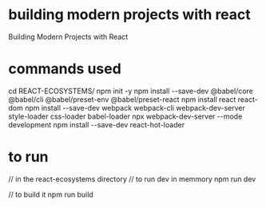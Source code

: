 # building modern projects with react

Building Modern Projects with React

# commands used

cd REACT-ECOSYSTEMS/
npm init -y
npm install --save-dev @babel/core @babel/cli @babel/preset-env @babel/preset-react
npm install react react-dom
npm install --save-dev webpack webpack-cli webpack-dev-server style-loader css-loader babel-loader
npx webpack-dev-server --mode development
npm install --save-dev react-hot-loader

# to run

// in the react-ecosystems directory
// to run dev in memmory
npm run dev

// to build it
npm run build
